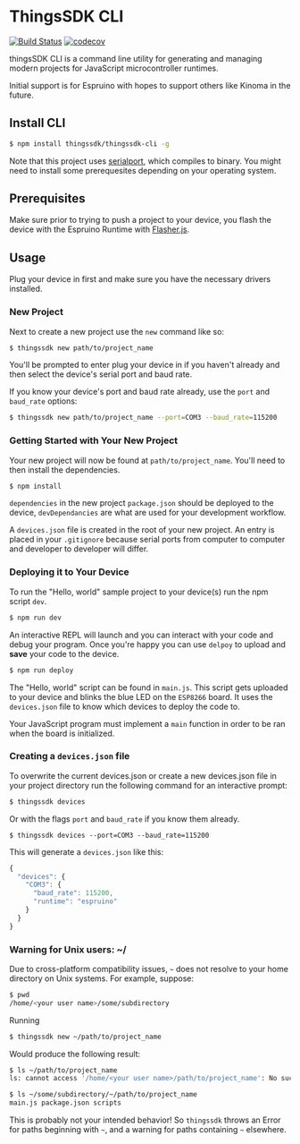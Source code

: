 # ThingsSDK CLI

[![Build Status](https://travis-ci.org/thingsSDK/thingssdk-cli.svg?branch=master)](https://travis-ci.org/thingsSDK/thingssdk-cli) 
[![codecov](https://codecov.io/gh/thingsSDK/thingssdk-cli/branch/master/graph/badge.svg)](https://codecov.io/gh/thingsSDK/thingssdk-cli)

thingsSDK CLI is a command line utility for generating and managing modern projects for JavaScript microcontroller runtimes.

Initial support is for Espruino with hopes to support others like Kinoma in the future.

## Install CLI

```bash
$ npm install thingssdk/thingssdk-cli -g
```

Note that this project uses [serialport](https://github.com/EmergingTechnologyAdvisors/node-serialport), which compiles to binary. You might need to install some prerequesites depending on your operating system.

## Prerequisites
Make sure prior to trying to push a project to your device, you flash the device with the Espruino Runtime with [Flasher.js](https://github.com/thingsSDK/flasher.js/releases).

## Usage

Plug your device in first and make sure you have the necessary drivers installed.

### New Project

Next to create a new project use the `new` command like so:

```bash
$ thingssdk new path/to/project_name
```

You'll be prompted to enter plug your device in if you haven't already and then select the device's serial port and baud rate.

If you know your device's port and baud rate already, use the `port` and `baud_rate` options:

```bash
$ thingssdk new path/to/project_name --port=COM3 --baud_rate=115200
```

### Getting Started with Your New Project

Your new project will now be found at `path/to/project_name`. You'll need to then install the dependencies.

```bash
$ npm install
```

`dependencies` in the new project `package.json` should be deployed to the device, `devDependancies` are what are used for your development workflow.

A `devices.json` file is created in the root of your new project. An entry is placed in your `.gitignore` because serial ports from computer to computer and developer to developer will differ.

### Deploying it to Your Device

To run the "Hello, world" sample project to your device(s) run the npm script `dev`.

```bash
$ npm run dev
```

An interactive REPL will launch and you can interact with your code and debug your program. Once you're happy you can use `delpoy` to upload and __save__ your code to the device.

```bash
$ npm run deploy
```

The "Hello, world" script can be found in `main.js`. This script gets uploaded to your device and blinks the blue LED on the `ESP8266` board. It uses the `devices.json` file to know which devices to deploy the code to.

Your JavaScript program must implement a `main` function in order to be ran when the board is initialized.

### Creating a `devices.json` file

To overwrite the current devices.json or create a new devices.json file in your project directory run the following command for an interactive prompt:

```bash 
$ thingssdk devices
```

Or with the flags `port` and `baud_rate` if you know them already.

```
$ thingssdk devices --port=COM3 --baud_rate=115200
```

This will generate a `devices.json` like this:

```javascript
{
  "devices": {
    "COM3": {
      "baud_rate": 115200,
      "runtime": "espruino"
    }
  }
}
```

### Warning for Unix users: ~/
Due to cross-platform compatibility issues, `~` does not resolve to your home directory on Unix systems. For example, suppose:

```bash
$ pwd
/home/<your user name>/some/subdirectory
```

Running
```bash
$ thingssdk new ~/path/to/project_name
```

Would produce the following result:

```bash
$ ls ~/path/to/project_name
ls: cannot access '/home/<your user name>/path/to/project_name': No such file or directory

$ ls ~/some/subdirectory/~/path/to/project_name
main.js package.json scripts
```

This is probably not your intended behavior! So `thingssdk` throws an Error for paths beginning with `~`, and a warning for paths containing `~` elsewhere.
